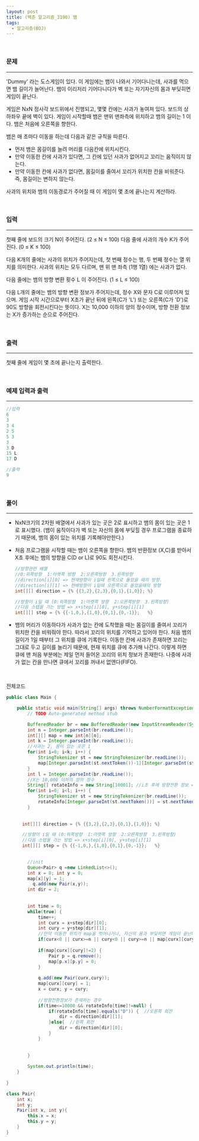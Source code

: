 ```yaml
---
layout: post
title: (백준 알고리즘_3190) 뱀
tags:
  - 알고리즘(BOJ)
---
```


<br>

### 문제

---

 'Dummy' 라는 도스게임이 있다. 이 게임에는 뱀이 나와서 기어다니는데, 사과를 먹으면 뱀 길이가 늘어난다. 뱀이 이리저리 기어다니다가 벽 또는 자기자신의 몸과 부딪히면 게임이 끝난다.

게임은 NxN 정사각 보드위에서 진행되고, 몇몇 칸에는 사과가 놓여져 있다. 보드의 상하좌우 끝에 벽이 있다. 게임이 시작할때 뱀은 맨위 맨좌측에 위치하고 뱀의 길이는 1 이다. 뱀은 처음에 오른쪽을 향한다.

뱀은 매 초마다 이동을 하는데 다음과 같은 규칙을 따른다.

- 먼저 뱀은 몸길이를 늘려 머리를 다음칸에 위치시킨다.
- 만약 이동한 칸에 사과가 있다면, 그 칸에 있던 사과가 없어지고 꼬리는 움직이지 않는다.
- 만약 이동한 칸에 사과가 없다면, 몸길이를 줄여서 꼬리가 위치한 칸을 비워준다. 즉, 몸길이는 변하지 않는다.

사과의 위치와 뱀의 이동경로가 주어질 때 이 게임이 몇 초에 끝나는지 계산하라.

<br>

### 입력

---

첫째 줄에 보드의 크기 N이 주어진다. (2 ≤ N ≤ 100) 다음 줄에 사과의 개수 K가 주어진다. (0 ≤ K ≤ 100)

다음 K개의 줄에는 사과의 위치가 주어지는데, 첫 번째 정수는 행, 두 번째 정수는 열 위치를 의미한다. 사과의 위치는 모두 다르며, 맨 위 맨 좌측 (1행 1열) 에는 사과가 없다.

다음 줄에는 뱀의 방향 변환 횟수 L 이 주어진다. (1 ≤ L ≤ 100)

다음 L개의 줄에는 뱀의 방향 변환 정보가 주어지는데,  정수 X와 문자 C로 이루어져 있으며. 게임 시작 시간으로부터 X초가 끝난 뒤에 왼쪽(C가 'L') 또는 오른쪽(C가 'D')로 90도 방향을 회전시킨다는 뜻이다. X는 10,000 이하의 양의 정수이며, 방향 전환 정보는 X가 증가하는 순으로 주어진다.

<br>

### 출력

---

첫째 줄에 게임이 몇 초에 끝나는지 출력한다.

<br>

### 예제 입력과 출력

---

```java
//입력
6
3
3 4
2 5
5 3
3
3 D
15 L
17 D
```

```java
//출력
9
```

<br>

### 풀이

---

- NxN크기의 2차원 배열에서 사과가 있는 곳은 2로 표시하고 뱀의 몸이 있는 곳은 1로 표시했다. (뱀이 움직이다가 벽 또는 자신의 몸에 부딪힐 경우 프로그램을 종료하기 때문에, 뱀의 몸이 있는 위치를 기록해야만한다.)

- 처음 프로그램을 시작할 때는 뱀이 오른쪽을 향한다. 뱀의 반환정보 (X,C)를 받아서 X초 후에는 뱀의 방향을 C(D or L)로 90도 회전시킨다.

  ```java
  //방향관련 배열
  //0:위쪽방향  1:아랫쪽 방향  2:오른쪽방향  3.왼쪽방향
  //direction[i][0] => 현재방향이 i일때 왼쪽으로 돌았을 때의 방향.
  //direction[i][1] => 현배방향이 i일때 오른쪽으로 돌았을때의 방향
  int[][] direction = {% {{3,2},{2,3},{0,1},{1,0}}; %}
  
  //방향이 i일 때 (0:위쪽방향  1:아랫쪽 방향  2:오른쪽방향  3.왼쪽방향) 
  //다음 스텝을 가는 방법 => x+step[i][0], y+step[i][1]
  int[][] step = {% {{-1,0,},{1,0},{0,1},{0,-1}};	%}  
  ```

- 뱀의 머리가 이동하다가 사과가 없는 칸에 도착했을 때는 몸길이를 줄여서 꼬리가 위치한 칸을 비워줘야 한다. 따라서 꼬리의 위치를 기억하고 있어야 한다. 처음 뱀의 길이가 1일 때부터 그 위치를 큐에 기록한다. 이동한 칸에 사과가 존재하면 꼬리는 그대로 두고 길이를 늘리기 때문에, 현재 위치를 큐에 추가해 나간다. 이렇게 하면 큐에 맨 처음 부분에는 제일 먼저 들어온 꼬리의 위치 정보가 존재한다. 나중에 사과가 없는 칸을 만나면 큐에서 꼬리를 꺼내서 없앤다(FIFO).    

<br>

전체코드

```java
public class Main {

	public static void main(String[] args) throws NumberFormatException, IOException {
		// TODO Auto-generated method stub

		BufferedReader br = new BufferedReader(new InputStreamReader(System.in));
		int n = Integer.parseInt(br.readLine());
		int[][] map = new int[n][n];
		int k = Integer.parseInt(br.readLine());
		//사과는 2, 몸이 있는 곳은 1
		for(int i=0; i<k; i++) {
			StringTokenizer st = new StringTokenizer(br.readLine());
			map[Integer.parseInt(st.nextToken())-1][Integer.parseInt(st.nextToken())-1] = 2;
		}
	    int l = Integer.parseInt(br.readLine());
	    //X는 10,000 이하의 양의 정수
	    String[] rotateInfo = new String[10001]; //i초 후에 방향전환 정보 => rotateInfo[i]
	    for(int i=0; i<l; i++) {
			StringTokenizer st = new StringTokenizer(br.readLine());
			rotateInfo[Integer.parseInt(st.nextToken())] = st.nextToken();
	    }
	   
	    
      int[][] direction = {% {{3,2},{2,3},{0,1},{1,0}}; %}

      //방향이 i일 때 (0:위쪽방향  1:아랫쪽 방향  2:오른쪽방향  3.왼쪽방향) 
      //다음 스텝을 가는 방법 => x+step[i][0], y+step[i][1]
      int[][] step = {% {{-1,0,},{1,0},{0,1},{0,-1}};	%}  

	    
	    //init
	    Queue<Pair> q =new LinkedList<>();  
	    int x = 0; int y = 0; 
	    map[x][y] = 1;
		  q.add(new Pair(x,y));
	    int dir = 2; 
	    
	    
		int time = 0;
		while(true) {
			time++;
			int curx = x+step[dir][0];
			int cury = y+step[dir][1];
			//만약 이동한 위치가 map을 벗어나거나, 자신의 몸과 부딪히면 게임이 끝난다.
		    if(curx<0 || curx>=n || cury<0 || cury>=n || map[curx][cury]==1) break;
		    
			if(map[curx][cury]!=2) { 
				Pair p = q.remove(); 
				map[p.x][p.y] = 0;
			}
			
			q.add(new Pair(curx,cury));
			map[curx][cury] = 1;
			x = curx; y = cury;
			
			//방향전환정보가 존재하는 경우
			if(time<=10000 && rotateInfo[time]!=null) {
				if(rotateInfo[time].equals("D")) {  //오른쪽 회전
		        	dir = direction[dir][1];
			    }else{  //왼쪽 회전
			        dir = direction[dir][0];
			    }
			}
		
		
		}
		
	    System.out.println(time);		
	}
		
}

class Pair{
	int x;
	int y;
	Pair(int x, int y){
		this.x = x;
		this.y = y;
	}
}

```


